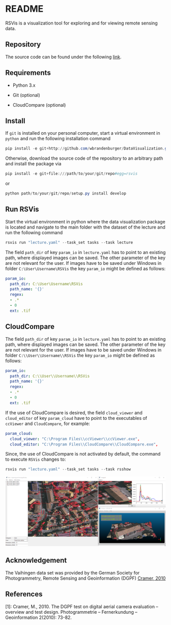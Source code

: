 # README

RSVis is a visualization tool for exploring and for viewing remote sensing data.

## Repository

The source code can be found under the following [link](https://github.com/wbrandenburger/DataVisualization).

## Requirements

- Python 3.x

- Git (optional)
- CloudCompare (optional)

## Install

If `git` is installed on your personal computer, start a virtual environment in `python` and run the following installation command

```PowerShell
pip install -e git+http://github.com/wbrandenburger/DataVisualization.git#egg=rsvis
```

Otherwise, download the source code of the repository to an arbitrary path and install the package via

```PowerShell
pip install -e git+file:///path/to/your/git/repo#egg=rsvis
```

or

```PowerShell
python path/to/your/git/repo/setup.py install develop
```

## Run RSVis

Start the virtual environment in python where the data visualization package is located and navigate to the main folder with the dataset of the lecture and run the following command

```PowerShell
rsvis run "lecture.yaml" --task_set tasks --task lecture
```

The field `path_dir` of key `param_io` in `lecture.yaml` has to point to an existing path, where displayed images can be saved. The other parameter of the key are not relevant for the user. If images have to be saved under Windows in folder `C:\User\Username\RSVis` the key `param_io` might be defined as follows:

```yaml
param_io:
  path_dir: C:\User\Username\RSVis
  path_name: '{}'
  regex:
  - .*
  - 0
  ext: .tif
```

## CloudCompare

The field `path_dir` of key `param_io` in `lecture.yaml` has to point to an existing path, where displayed images can be saved. The other parameter of the key are not relevant for the user. If images have to be saved under Windows in folder `C:\\User\\Username\\RSVis` the key `param_io` might be defined as follows:

```yaml
param_io:
  path_dir: C:\\User\\Username\\RSVis
  path_name: '{}'
  regex:
  - .*
  - 0
  ext: .tif
```

If the use of CloudCompare is desired, the field `cloud_viewer` and `cloud_editor` of key `param_cloud` have to point to the executables of `ccViewer` and `CloudCompare`, for example:

```yaml
param_cloud:
  cloud_viewer: "C:\Program Files\\ccViewer\\ccViewer.exe",
  cloud_editor: "C:\Program Files\\CloudCompare\\CloudCompare.exe",
```

Since, the use of CloudCompare is not activated by default, the command to execute `RSVis` changes to:

```PowerShell
rsvis run "lecture.yaml" --task_set tasks --task rsshow
```

![RSVis](temp/rsvis_cloud.png)

## Acknowledgement

The Vaihingen data set was provided by the German Society for Photogrammetry, Remote Sensing and Geoinformation (DGPF) [Cramer, 2010](http://www.ifp.uni-stuttgart.de/dgpf/DKEP-Allg.htm)

## References

[1]: Cramer, M., 2010. The DGPF test on digital aerial camera evaluation – overview and test design. Photogrammetrie – Fernerkundung – Geoinformation 2(2010): 73-82.
